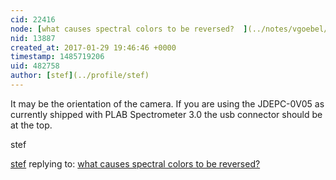 ```yaml
---
cid: 22416
node: [what causes spectral colors to be reversed?  ](../notes/vgoebel/01-28-2017/what-causes-spectral-colors-to-be-reversed)
nid: 13887
created_at: 2017-01-29 19:46:46 +0000
timestamp: 1485719206
uid: 482758
author: [stef](../profile/stef)
---
```


It may be the orientation of the camera. If you are using the JDEPC-0V05 as currently shipped with PLAB Spectrometer 3.0 the usb connector should be at the top. 

stef

[stef](../profile/stef) replying to: [what causes spectral colors to be reversed?  ](../notes/vgoebel/01-28-2017/what-causes-spectral-colors-to-be-reversed)

